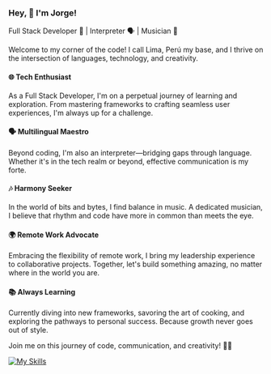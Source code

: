 ### Hey, 👋 I'm Jorge!

Full Stack Developer 🚀 | Interpreter 🗣️ | Musician 🎵

Welcome to my corner of the code! I call Lima, Perú my base, and I thrive on the intersection of languages, technology, and creativity.

#### 🌐 Tech Enthusiast

As a Full Stack Developer, I'm on a perpetual journey of learning and exploration. From mastering frameworks to crafting seamless user experiences, I'm always up for a challenge.

#### 🗣️ Multilingual Maestro

Beyond coding, I'm also an interpreter—bridging gaps through language. Whether it's in the tech realm or beyond, effective communication is my forte.

#### 🎶 Harmony Seeker

In the world of bits and bytes, I find balance in music. A dedicated musician, I believe that rhythm and code have more in common than meets the eye.

#### 🌍 Remote Work Advocate

Embracing the flexibility of remote work, I bring my leadership experience to collaborative projects. Together, let's build something amazing, no matter where in the world you are.

#### 📚 Always Learning

Currently diving into new frameworks, savoring the art of cooking, and exploring the pathways to personal success. Because growth never goes out of style.

Join me on this journey of code, communication, and creativity! 🚀✨

[![My Skills](https://skillicons.dev/icons?i=js,ts,html,css,emotion,tailwind,react,vite,angular,svelte,go,ruby,rails,nestjs,postgresql,docker,jest,git,&perline=6)](https://skillicons.dev)
